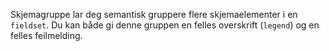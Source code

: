 Skjemagruppe lar deg semantisk gruppere flere skjemaelementer i en `fieldset`. Du kan både gi denne gruppen en felles overskrift (`legend`) og en felles feilmelding.